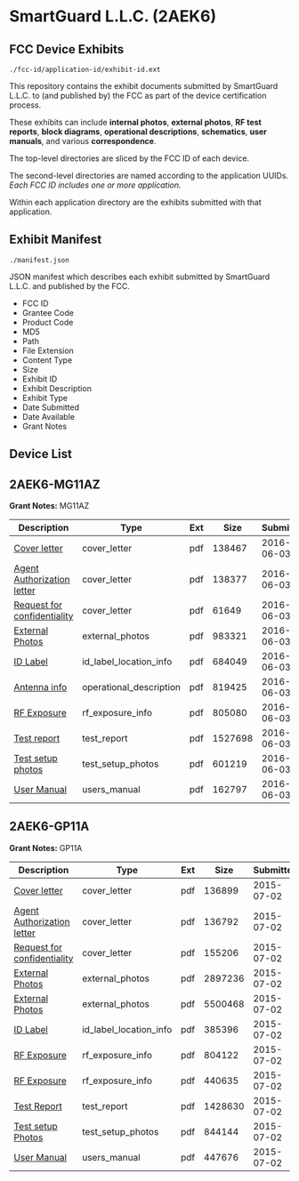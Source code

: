 # SmartGuard L.L.C. (2AEK6)
## FCC Device Exhibits

```
./fcc-id/application-id/exhibit-id.ext
```

This repository contains the exhibit documents submitted by SmartGuard L.L.C. to (and published by) the FCC as part of the device certification process.

These exhibits can include **internal photos**, **external photos**, **RF test reports**, **block diagrams**, **operational descriptions**, **schematics**, **user manuals**, and various **correspondence**.

The top-level directories are sliced by the FCC ID of each device.

The second-level directories are named according to the application UUIDs. *Each FCC ID includes one or more application.*

Within each application directory are the exhibits submitted with that application. 

## Exhibit Manifest

```
./manifest.json
```

JSON manifest which describes each exhibit submitted by SmartGuard L.L.C. and published by the FCC.

- FCC ID
- Grantee Code
- Product Code
- MD5
- Path
- File Extension
- Content Type
- Size
- Exhibit ID
- Exhibit Description
- Exhibit Type
- Date Submitted
- Date Available
- Grant Notes

## Device List
## 2AEK6-MG11AZ
**Grant Notes:** MG11AZ

| Description | Type | Ext | Size | Submitted | Available |
| ----------- | ---- | --- | ---- | --------- | --------- |
| [Cover letter](2AEK6-MG11AZ/64dad9e0a692e1feef2f5e493b1ebd04/3017122.pdf) | cover_letter | pdf | 138467 | 2016-06-03 | 2016-06-10 |
| [Agent Authorization letter](2AEK6-MG11AZ/64dad9e0a692e1feef2f5e493b1ebd04/3017124.pdf) | cover_letter | pdf | 138377 | 2016-06-03 | 2016-06-10 |
| [Request for confidentiality](2AEK6-MG11AZ/64dad9e0a692e1feef2f5e493b1ebd04/3017125.pdf) | cover_letter | pdf | 61649 | 2016-06-03 | 2016-06-10 |
| [External Photos](2AEK6-MG11AZ/64dad9e0a692e1feef2f5e493b1ebd04/3017123.pdf) | external_photos | pdf | 983321 | 2016-06-03 | 2016-06-17 |
| [ID Label](2AEK6-MG11AZ/64dad9e0a692e1feef2f5e493b1ebd04/3017129.pdf) | id_label_location_info | pdf | 684049 | 2016-06-03 | 2016-06-10 |
| [Antenna info](2AEK6-MG11AZ/64dad9e0a692e1feef2f5e493b1ebd04/3017121.pdf) | operational_description | pdf | 819425 | 2016-06-03 | 2016-06-10 |
| [RF Exposure](2AEK6-MG11AZ/64dad9e0a692e1feef2f5e493b1ebd04/3017132.pdf) | rf_exposure_info | pdf | 805080 | 2016-06-03 | 2016-06-10 |
| [Test report](2AEK6-MG11AZ/64dad9e0a692e1feef2f5e493b1ebd04/3017135.pdf) | test_report | pdf | 1527698 | 2016-06-03 | 2016-06-10 |
| [Test setup photos](2AEK6-MG11AZ/64dad9e0a692e1feef2f5e493b1ebd04/3017136.pdf) | test_setup_photos | pdf | 601219 | 2016-06-03 | 2016-06-17 |
| [User Manual](2AEK6-MG11AZ/64dad9e0a692e1feef2f5e493b1ebd04/3017137.pdf) | users_manual | pdf | 162797 | 2016-06-03 | 2016-06-17 |
## 2AEK6-GP11A
**Grant Notes:** GP11A

| Description | Type | Ext | Size | Submitted | Available |
| ----------- | ---- | --- | ---- | --------- | --------- |
| [Cover letter](2AEK6-GP11A/6f04b7682963083e8c57faecac616c8b/2664755.pdf) | cover_letter | pdf | 136899 | 2015-07-02 | 2015-07-02 |
| [Agent Authorization letter](2AEK6-GP11A/6f04b7682963083e8c57faecac616c8b/2664758.pdf) | cover_letter | pdf | 136792 | 2015-07-02 | 2015-07-02 |
| [Request for confidentiality](2AEK6-GP11A/6f04b7682963083e8c57faecac616c8b/2664759.pdf) | cover_letter | pdf | 155206 | 2015-07-02 | 2015-07-02 |
| [External Photos](2AEK6-GP11A/6f04b7682963083e8c57faecac616c8b/2664756.pdf) | external_photos | pdf | 2897236 | 2015-07-02 | 2015-12-29 |
| [External Photos](2AEK6-GP11A/6f04b7682963083e8c57faecac616c8b/2664757.pdf) | external_photos | pdf | 5500468 | 2015-07-02 | 2015-12-29 |
| [ID Label](2AEK6-GP11A/6f04b7682963083e8c57faecac616c8b/2664761.pdf) | id_label_location_info | pdf | 385396 | 2015-07-02 | 2015-07-02 |
| [RF Exposure](2AEK6-GP11A/6f04b7682963083e8c57faecac616c8b/2664763.pdf) | rf_exposure_info | pdf | 804122 | 2015-07-02 | 2015-07-02 |
| [RF Exposure](2AEK6-GP11A/6f04b7682963083e8c57faecac616c8b/2664764.pdf) | rf_exposure_info | pdf | 440635 | 2015-07-02 | 2015-07-02 |
| [Test Report](2AEK6-GP11A/6f04b7682963083e8c57faecac616c8b/2664766.pdf) | test_report | pdf | 1428630 | 2015-07-02 | 2015-07-02 |
| [Test setup Photos](2AEK6-GP11A/6f04b7682963083e8c57faecac616c8b/2664767.pdf) | test_setup_photos | pdf | 844144 | 2015-07-02 | 2015-12-29 |
| [User Manual](2AEK6-GP11A/6f04b7682963083e8c57faecac616c8b/2664768.pdf) | users_manual | pdf | 447676 | 2015-07-02 | 2015-12-29 |
